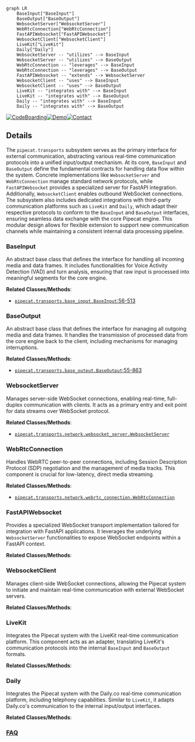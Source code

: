 ```mermaid
graph LR
    BaseInput["BaseInput"]
    BaseOutput["BaseOutput"]
    WebsocketServer["WebsocketServer"]
    WebRtcConnection["WebRtcConnection"]
    FastAPIWebsocket["FastAPIWebsocket"]
    WebsocketClient["WebsocketClient"]
    LiveKit["LiveKit"]
    Daily["Daily"]
    WebsocketServer -- "utilizes" --> BaseInput
    WebsocketServer -- "utilizes" --> BaseOutput
    WebRtcConnection -- "leverages" --> BaseInput
    WebRtcConnection -- "leverages" --> BaseOutput
    FastAPIWebsocket -- "extends" --> WebsocketServer
    WebsocketClient -- "uses" --> BaseInput
    WebsocketClient -- "uses" --> BaseOutput
    LiveKit -- "integrates with" --> BaseInput
    LiveKit -- "integrates with" --> BaseOutput
    Daily -- "integrates with" --> BaseInput
    Daily -- "integrates with" --> BaseOutput
```

[![CodeBoarding](https://img.shields.io/badge/Generated%20by-CodeBoarding-9cf?style=flat-square)](https://github.com/CodeBoarding/GeneratedOnBoardings)[![Demo](https://img.shields.io/badge/Try%20our-Demo-blue?style=flat-square)](https://www.codeboarding.org/demo)[![Contact](https://img.shields.io/badge/Contact%20us%20-%20contact@codeboarding.org-lightgrey?style=flat-square)](mailto:contact@codeboarding.org)

## Details

The `pipecat.transports` subsystem serves as the primary interface for external communication, abstracting various real-time communication protocols into a unified input/output mechanism. At its core, `BaseInput` and `BaseOutput` define the fundamental contracts for handling data flow within the system. Concrete implementations like `WebsocketServer` and `WebRtcConnection` manage standard network protocols, while `FastAPIWebsocket` provides a specialized server for FastAPI integration. Additionally, `WebsocketClient` enables outbound WebSocket connections. The subsystem also includes dedicated integrations with third-party communication platforms such as `LiveKit` and `Daily`, which adapt their respective protocols to conform to the `BaseInput` and `BaseOutput` interfaces, ensuring seamless data exchange with the core Pipecat engine. This modular design allows for flexible extension to support new communication channels while maintaining a consistent internal data processing pipeline.

### BaseInput
An abstract base class that defines the interface for handling all incoming media and data frames. It includes functionalities for Voice Activity Detection (VAD) and turn analysis, ensuring that raw input is processed into meaningful segments for the core engine.


**Related Classes/Methods**:

- <a href="https://github.com/pipecat-ai/pipecat/blob/main/src/pipecat/transports/base_input.py#L56-L513" target="_blank" rel="noopener noreferrer">`pipecat.transports.base_input.BaseInput`:56-513</a>


### BaseOutput
An abstract base class that defines the interface for managing all outgoing media and data frames. It handles the transmission of processed data from the core engine back to the client, including mechanisms for managing interruptions.


**Related Classes/Methods**:

- <a href="https://github.com/pipecat-ai/pipecat/blob/main/src/pipecat/transports/base_output.py#L55-L863" target="_blank" rel="noopener noreferrer">`pipecat.transports.base_output.BaseOutput`:55-863</a>


### WebsocketServer
Manages server-side WebSocket connections, enabling real-time, full-duplex communication with clients. It acts as a primary entry and exit point for data streams over WebSocket protocol.


**Related Classes/Methods**:

- <a href="https://github.com/pipecat-ai/pipecat/blob/main/src/pipecat/transports/network/websocket_server.py" target="_blank" rel="noopener noreferrer">`pipecat.transports.network.websocket_server.WebsocketServer`</a>


### WebRtcConnection
Handles WebRTC peer-to-peer connections, including Session Description Protocol (SDP) negotiation and the management of media tracks. This component is crucial for low-latency, direct media streaming.


**Related Classes/Methods**:

- <a href="https://github.com/pipecat-ai/pipecat/blob/main/src/pipecat/transports/network/webrtc_connection.py" target="_blank" rel="noopener noreferrer">`pipecat.transports.network.webrtc_connection.WebRtcConnection`</a>


### FastAPIWebsocket
Provides a specialized WebSocket transport implementation tailored for integration with FastAPI applications. It leverages the underlying `WebsocketServer` functionalities to expose WebSocket endpoints within a FastAPI context.


**Related Classes/Methods**:



### WebsocketClient
Manages client-side WebSocket connections, allowing the Pipecat system to initiate and maintain real-time communication with external WebSocket servers.


**Related Classes/Methods**:



### LiveKit
Integrates the Pipecat system with the LiveKit real-time communication platform. This component acts as an adapter, translating LiveKit's communication protocols into the internal `BaseInput` and `BaseOutput` formats.


**Related Classes/Methods**:



### Daily
Integrates the Pipecat system with the Daily.co real-time communication platform, including telephony capabilities. Similar to `LiveKit`, it adapts Daily.co's communication to the internal input/output interfaces.


**Related Classes/Methods**:





### [FAQ](https://github.com/CodeBoarding/GeneratedOnBoardings/tree/main?tab=readme-ov-file#faq)